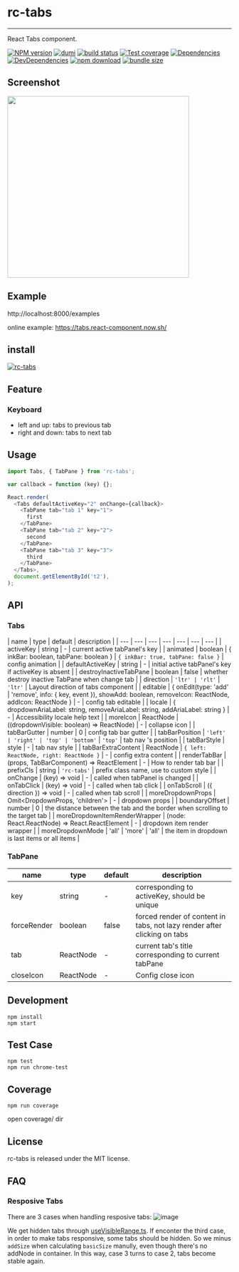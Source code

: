 # rc-tabs

---

React Tabs component.

[![NPM version][npm-image]][npm-url] [![dumi](https://img.shields.io/badge/docs%20by-dumi-blue?style=flat-square)](https://github.com/umijs/dumi) [![build status][github-actions-image]][github-actions-url] [![Test coverage][coveralls-image]][coveralls-url] [![Dependencies][david-image]][david-url] [![DevDependencies][david-dev-image]][david-dev-url] [![npm download][download-image]][download-url] [![bundle size][bundlephobia-image]][bundlephobia-url]

[npm-image]: http://img.shields.io/npm/v/rc-tabs.svg?style=flat-square
[npm-url]: http://npmjs.org/package/rc-tabs
[github-actions-image]: https://github.com/react-component/tabs/workflows/CI/badge.svg
[github-actions-url]: https://github.com/react-component/tabs/actions
[circleci-image]: https://img.shields.io/circleci/react-component/tabs/master?style=flat-square
[circleci-url]: https://circleci.com/gh/react-component/tabs
[coveralls-image]: https://img.shields.io/coveralls/react-component/tabs.svg?style=flat-square
[coveralls-url]: https://coveralls.io/r/react-component/tabs?branch=master
[david-url]: https://david-dm.org/react-component/tabs
[david-image]: https://david-dm.org/react-component/tabs/status.svg?style=flat-square
[david-dev-url]: https://david-dm.org/react-component/tabs?type=dev
[david-dev-image]: https://david-dm.org/react-component/tabs/dev-status.svg?style=flat-square
[download-image]: https://img.shields.io/npm/dm/rc-tabs.svg?style=flat-square
[download-url]: https://npmjs.org/package/rc-tabs
[bundlephobia-url]: https://bundlephobia.com/result?p=rc-tabs
[bundlephobia-image]: https://badgen.net/bundlephobia/minzip/rc-tabs

## Screenshot

<img src='https://zos.alipayobjects.com/rmsportal/JwLASrsOYJuFRIt.png' width='408'>

## Example

http://localhost:8000/examples

online example: https://tabs.react-component.now.sh/

## install

[![rc-tabs](https://nodei.co/npm/rc-tabs.png)](https://npmjs.org/package/rc-tabs)

## Feature

### Keyboard

- left and up: tabs to previous tab
- right and down: tabs to next tab

## Usage

```js
import Tabs, { TabPane } from 'rc-tabs';

var callback = function (key) {};

React.render(
  <Tabs defaultActiveKey="2" onChange={callback}>
    <TabPane tab="tab 1" key="1">
      first
    </TabPane>
    <TabPane tab="tab 2" key="2">
      second
    </TabPane>
    <TabPane tab="tab 3" key="3">
      third
    </TabPane>
  </Tabs>,
  document.getElementById('t2'),
);
```

## API

### Tabs

| name | type | default | description |
| --- | --- | --- | --- | --- | --- | --- |
| activeKey | string | - | current active tabPanel's key |
| animated | boolean \| { inkBar: boolean, tabPane: boolean } | `{ inkBar: true, tabPane: false }` | config animation |
| defaultActiveKey | string | - | initial active tabPanel's key if activeKey is absent |
| destroyInactiveTabPane | boolean | false | whether destroy inactive TabPane when change tab |
| direction | `'ltr' | 'rlt'` | `'ltr'` | Layout direction of tabs component |
| editable | { onEdit(type: 'add' | 'remove', info: { key, event }), showAdd: boolean, removeIcon: ReactNode, addIcon: ReactNode } | - | config tab editable |
| locale | { dropdownAriaLabel: string, removeAriaLabel: string, addAriaLabel: string } | - | Accessibility locale help text |
| moreIcon | ReactNode \| ((dropdownVisible: boolean) => ReactNode) | - | collapse icon |
| tabBarGutter | number | 0 | config tab bar gutter |
| tabBarPosition | `'left' | 'right' | 'top' | 'bottom'` | `'top'` | tab nav 's position |
| tabBarStyle | style | - | tab nav style |
| tabBarExtraContent | ReactNode \| `{ left: ReactNode, right: ReactNode }` | - | config extra content |
| renderTabBar | (props, TabBarComponent) => ReactElement | - | How to render tab bar |
| prefixCls | string | `'rc-tabs'` | prefix class name, use to custom style |
| onChange | (key) => void | - | called when tabPanel is changed |
| onTabClick | (key) => void | - | called when tab click |
| onTabScroll | ({ direction }) => void | - | called when tab scroll |
| moreDropdownProps | Omit<DropdownProps, 'children'> | - | dropdown props |
| boundaryOffset | number | 0 | the distance between the tab and the border when scrolling to the target tab |
| moreDropdownItemRenderWrapper | (node: React.ReactNode) => React.ReactElement | - | dropdown item render wrapper |
| moreDropdownMode | 'all' \| 'more' | 'all' | the item in dropdown is last items or all items |

### TabPane

| name | type | default | description |
| --- | --- | --- | --- |
| key | string | - | corresponding to activeKey, should be unique |
| forceRender | boolean | false | forced render of content in tabs, not lazy render after clicking on tabs |
| tab | ReactNode | - | current tab's title corresponding to current tabPane |
| closeIcon | ReactNode | - | Config close icon |

## Development

```
npm install
npm start
```

## Test Case

```
npm test
npm run chrome-test
```

## Coverage

```
npm run coverage
```

open coverage/ dir

## License

rc-tabs is released under the MIT license.

## FAQ

### Resposive Tabs

There are 3 cases when handling resposive tabs: ![image](https://user-images.githubusercontent.com/27722486/156315099-7e6eda9d-ab77-4b16-9b49-1727c5ec8b26.png)

We get hidden tabs through [useVisibleRange.ts](https://github.com/react-component/tabs/blob/master/src/hooks/useVisibleRange.ts). If enconter the third case, in order to make tabs responsive, some tabs should be hidden. So we minus `addSize` when calculating `basicSize` manully, even though there's no addNode in container. In this way, case 3 turns to case 2, tabs become stable again.
